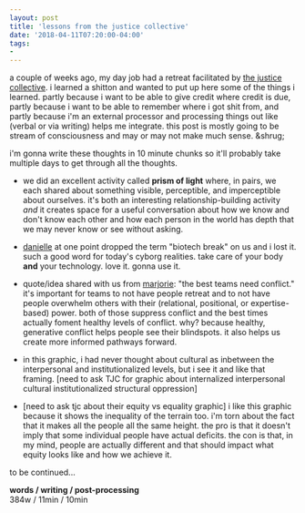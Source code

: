 ```yaml
---
layout: post
title: 'lessons from the justice collective'
date: '2018-04-11T07:20:00-04:00'
tags:
- 
--- 
```


a couple of weeks ago, my day job had a retreat facilitated by [the justice collective](http://www.thejusticecollective.org/). i learned a shitton and  wanted to put up here some of the things i learned. partly because i want to be able to give credit where credit is due, partly because i want to be able to remember where i got shit from, and partly because i'm an external processor and processing things out like (verbal or via writing) helps me integrate. this post is mostly going to be stream of consciousness and may or may not make much sense. &shrug; 

i'm gonna write these thoughts in 10 minute chunks so it'll probably take multiple days to get through all the thoughts. 

* we did an excellent activity called **prism of light** where, in pairs, we each shared about something visible, perceptible, and imperceptible about ourselves. it's both an interesting relationship-building activity *and* it creates space for a useful conversation about how we know and don't know each other and how each person in the world has depth that we may never know or see without asking. 

* [danielle](http://www.thejusticecollective.org/our-team-2/) at one point dropped the term "biotech break" on us and i lost it. such a good word for today's cyborg realities. take care of your body **and** your technology. love it. gonna use it.

* quote/idea shared with us from [marjorie](https://www.linkedin.com/in/mstamperkurn/): "the best teams need conflict." it's important for teams to not have people retreat and to not have people overwhelm others with their (relational, positional, or expertise-based) power. both of those suppress conflict and the best times actually foment healthy levels of conflict. why? because healthy, generative conflict helps people see their blindspots. it also helps us create more informed pathways forward. 

* in this graphic, i had never thought about cultural as inbetween the interpersonal and institutionalized levels, but i see it and like that framing. [need to ask TJC for graphic about internalized interpersonal cultural institutionalized structural oppression]

* [need to ask tjc about their equity vs equality graphic] 
i like this graphic because it shows the inequality of the terrain too. i'm torn about the fact that it makes all the people all the same height. the pro is that it doesn't imply that some individual people have actual deficits. the con is that, in my mind, people are actually different and that should impact what equity looks like and how we achieve it. 

to be continued...

<!-- hyperlink bank -->


<!-- &#042; = asterisk -->
<!-- &#039; = single quote '-->

**words / writing / post-processing**  
384w / 11min / 10min